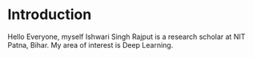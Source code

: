 # Introduction
Hello Everyone, myself Ishwari Singh Rajput is a research scholar at NIT Patna, Bihar.
My area of interest is Deep Learning.
